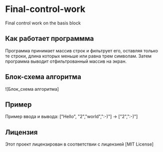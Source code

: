 # Final-control-work
Final control work on the basis block


## Как работает программма
Программа принимает массив строк и фильтрует его, оставляя только те строки, длина которых меньше или равна трем символам. Затем программа выводит отфильтрованный массив на экран.

## Блок-схема алгоритма
![Блок_схема алгоритма]

## Пример
Пример ввода и вывода:
["Hello", "2","world",":-)"] -> ["2",":-)"]

## Лицензия
Этот проект лицензирован в соответствии с лицензией [MIT License]
